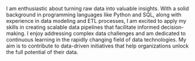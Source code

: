 I am enthusiastic about turning raw data into valuable insights. With a solid background in programming languages like Python and SQL, along with experience in data modeling and ETL processes, I am excited to apply my skills in creating scalable data pipelines that facilitate informed decision-making. I enjoy addressing complex data challenges and am dedicated to continuous learning in the rapidly changing field of data technologies. My aim is to contribute to data-driven initiatives that help organizations unlock the full potential of their data.

